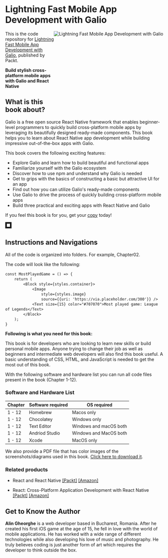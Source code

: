 # Lightning Fast Mobile App Development with Galio

<a href="https://www.packtpub.com/product/lightning-fast-mobile-app-development-with-galio/9781801073165"><img src="https://static.packt-cdn.com/products/9781801073165/cover/smaller" alt="Lightning Fast Mobile App Development with Galio" height="256px" align="right"></a>

This is the code repository for [Lightning Fast Mobile App Development with Galio](https://www.packtpub.com/product/lightning-fast-mobile-app-development-with-galio/9781801073165), published by Packt.

**Build stylish cross-platform mobile apps with Galio and React Native**

## What is this book about?
Galio is a free open source React Native framework that enables beginner-level programmers to quickly build cross-platform mobile apps by leveraging its beautifully designed ready-made components. This book helps you to learn about React Native app development while building impressive out-of-the-box apps with Galio.

This book covers the following exciting features: 
* Explore Galio and learn how to build beautiful and functional apps
* Familiarize yourself with the Galio ecosystem
* Discover how to use npm and understand why Galio is needed
* Get to grips with the basics of constructing a basic but attractive UI for an app
* Find out how you can utilize Galio's ready-made components
* Use Galio to drive the process of quickly building cross-platform mobile apps
* Build three practical and exciting apps with React Native and Galio

If you feel this book is for you, get your [copy](https://www.amazon.com/dp/1801073163) today!

<a href="https://www.packtpub.com/?utm_source=github&utm_medium=banner&utm_campaign=GitHubBanner"><img src="https://raw.githubusercontent.com/PacktPublishing/GitHub/master/GitHub.png" 
alt="https://www.packtpub.com/" border="5" /></a>


## Instructions and Navigations
All of the code is organized into folders. For example, Chapter02.

The code will look like the following:
```
const MostPlayedGame = () => {
    return (
        <Block style={styles.container}>
            <Image
                style={styles.image} 
                source={{uri: 'https://via.placeholder.com/300'}} />
            <Text size={15} color="#707070">Most played game: League of Legends</Text>
        </Block>
    );
}

```

**Following is what you need for this book:**

This book is for developers who are looking to learn new skills or build personal mobile apps. Anyone trying to change their job as well as beginners and intermediate web developers will also find this book useful. A basic understanding of CSS, HTML, and JavaScript is needed to get the most out of this book.

With the following software and hardware list you can run all code files present in the book (Chapter 1-12).

### Software and Hardware List

| Chapter  | Software required                   | OS required                        |
| -------- | ------------------------------------| -----------------------------------|
| 1 - 12   | Homebrew                            | Macos only                         |
| 1 - 12   | Chocolatey                          | Windows only                       |
| 1 - 12   | Text Editor                         | Windows and macOS both             |
| 1 - 12   | Andriod Studio                      | Windows and MacOS both             |
| 1 - 12   | Xcode                               | MacOS only                         |



We also provide a PDF file that has color images of the screenshots/diagrams used in this book. [Click here to download it](https://static.packt-cdn.com/downloads/9781801073165_ColorImages.pdf).


### Related products <Other books you may enjoy>
* React and React Native [[Packt]](https://www.packtpub.com/product/react-and-react-native/9781786465658) [[Amazon]](https://www.amazon.com/dp/1839211148)

* React: Cross-Platform Application Development with React Native [[Packt]](https://www.packtpub.com/product/react-cross-platform-application-development-with-react-native/9781789136081) [[Amazon]](https://www.amazon.com/dp/1789136083)

## Get to Know the Author
**Alin Gheorghe**
is a web developer based in Bucharest, Romania. After he created his first iOS game at the age of 15, he fell in love with the world of mobile applications. He has worked with a wide range of different technologies while also developing his love of music and photography. He truly believes coding is just another form of art which requires the developer to think outside the box.

